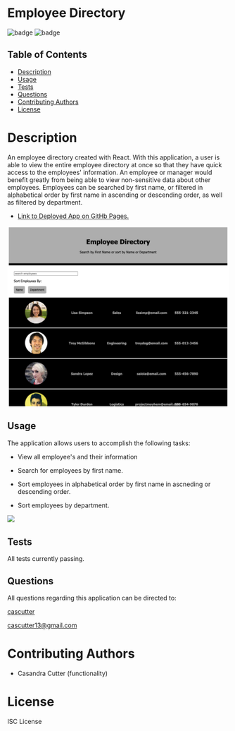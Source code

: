 # Employee Directory
![badge](https://img.shields.io/badge/license-ISC-orange)
![badge](https://img.shields.io/badge/build-passing-brightgreen)

## Table of Contents
* [Description](#description)
* [Usage](#usage)
* [Tests](#test)
* [Questions](#questions)
* [Contributing Authors](#contributors)
* [License](#license)

# Description
An employee directory created with React. With this application, a user is able to view the entire employee directory at once so that they have quick access to the employees' information. An employee or manager would benefit greatly from being able to view non-sensitive data about other employees. Employees can be searched by first name, or filtered in alphabetical order by first name in ascending or descending order, as well as filtered by department. 

* <a href="https://cascutter.github.io/react-employee-directory/">Link to Deployed App on GitHb Pages.</a>

<img src="./src/assets/directory-screenshot.png">
    
## Usage
The application allows users to accomplish the following tasks:

* View all employee's and their information

* Search for employees by first name.

* Sort employees in alphabetical order by first name in ascneding or descending order.

* Sort employees by department.

<img src="https://media.giphy.com/media/TRbdAnE4ZnsWzigWlO/giphy.gif">
          
## Tests
All tests currently passing.

            
## Questions
All questions regarding this application can be directed to: 
 
<a href="https://github.com/cascutter">cascutter</a> 

<a href="mailto:cascutter13@gmail.com">cascutter13@gmail.com</a>
    
# Contributing Authors
* Casandra Cutter (functionality)
    
# License
ISC License